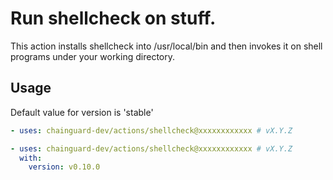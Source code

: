 # Run shellcheck on stuff.

This action installs shellcheck into /usr/local/bin
and then invokes it on shell programs under your working
directory.

## Usage
Default value for version is 'stable'

```yaml
- uses: chainguard-dev/actions/shellcheck@xxxxxxxxxxxx # vX.Y.Z
```

```yaml
- uses: chainguard-dev/actions/shellcheck@xxxxxxxxxxxx # vX.Y.Z
  with:
    version: v0.10.0
```
